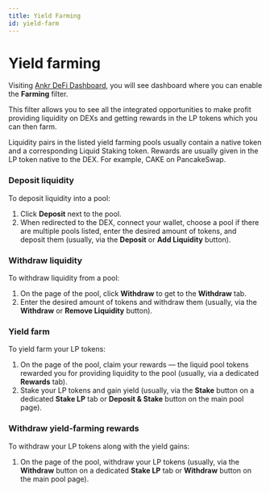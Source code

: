 ```yaml
---
title: Yield Farming
id: yield-farm
---
```


# Yield farming
Visiting [Ankr DeFi Dashboard](https://www.ankr.com/staking/defi/), you will see dashboard where you can enable the **Farming** filter. 

This filter allows you to see all the integrated opportunities to make profit providing liquidity on DEXs and getting rewards in the LP tokens which you can then farm.

Liquidity pairs in the listed yield farming pools usually contain a native token and a corresponding Liquid Staking token.
Rewards are usually given in the LP token native to the DEX. For example, CAKE on PancakeSwap.

### Deposit liquidity
To deposit liquidity into a pool:
1. Click **Deposit** next to the pool.
2. When redirected to the DEX, connect your wallet, choose a pool if there are multiple pools listed, enter the desired amount of tokens, and deposit them (usually, via the **Deposit** or **Add Liquidity** button).

### Withdraw liquidity
To withdraw liquidity from a pool:
1. On the page of the pool, click **Withdraw** to get to the **Withdraw** tab.
2. Enter the desired amount of tokens and withdraw them (usually, via the **Withdraw** or **Remove Liquidity** button).

### Yield farm
To yield farm your LP tokens:
1. On the page of the pool, claim your rewards — the liquid pool tokens rewarded you for providing liquidity to the pool (usually, via a dedicated **Rewards** tab). 
2. Stake your LP tokens and gain yield (usually, via the **Stake** button on a dedicated **Stake LP** tab or **Deposit & Stake** button on the main pool page).  

### Withdraw yield-farming rewards
To withdraw your LP tokens along with the yield gains:
1. On the page of the pool, withdraw your LP tokens (usually, via the **Withdraw** button on a dedicated **Stake LP** tab or **Withdraw** button on the main pool page).